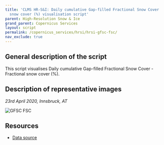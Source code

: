 ```yaml
---
title: 'CLMS HR-S&I: Daily cumulative Gap-filled Fractional Snow Cover - Fractional
  snow cover (%) visualisation script'
parent: High-Resolution Snow & Ice
grand_parent: Copernicus Services
layout: script
permalink: /copernicus_services/hrsi/hrsi-gfsc-fsc/
nav_exclude: true
---
```



## General description of the script  
This script visualises Daily cumulative Gap-filled Fractional Snow Cover - Fractional snow cover (%).

  
## Description of representative images
*23rd April 2020, Innsbruck, AT* 

![GFSC FSC](fig/figure.png)  

## Resources

- [Data source](https://land.copernicus.eu/pan-european/biophysical-parameters/high-resolution-snow-and-ice-monitoring/snow-products)
